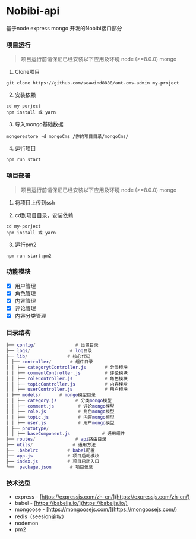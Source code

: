 # Nobibi-api
基于node express mongo 开发的Nobibi接口部分

### 项目运行
> 项目运行前请保证已经安装以下应用及环境
> node (>=8.0.0)
> mongo

1. Clone项目
```
git clone https://github.com/seawind8888/ant-cms-admin my-project
```

2. 安装依赖
```
cd my-porject
npm install 或 yarn
```

3. 导入mongo基础数据
```
mongorestore -d mongoCms /你的项目目录/mongoCms/
```

4. 运行项目
```
npm run start
```


### 项目部署
> 项目运行前请保证已经安装以下应用及环境
> node (>=8.0.0)
> mongo

1. 将项目上传到ssh

2. cd到项目目录，安装依赖
```
cd my-porject
npm install 或 yarn
```

3. 运行pm2
```
npm run start:pm2
```

### 功能模块

- [x] 用户管理
- [x] 角色管理
- [x] 内容管理
- [x] 评论管理
- [x] 内容分类管理

### 目录结构

``` lua
├── config/               # 设置目录
├── logs/               # log目录
├── lib/               # 核心代码
│ ├── controller/       # 组件目录
│ │ ├── categorytController.js       # 分类模块
│ │ ├── commentController.js         # 评论模块
│ │ ├── roleController.js            # 角色模块
│ │ ├── topicController.js           # 内容模块
│ │ ├── userController.js            # 用户模块
│ ├── models/       # mongo模型目录
│ │ ├── category.js       # 分类mongo模型
│ │ ├── comment.js         # 评论mongo模型
│ │ ├── role.js            # 角色mongo模型
│ │ ├── topic.js           # 内容mongo模型
│ │ ├── user.js            # 用户mongo模型
│ ├── prototype/   
│ │ ├── baseComponent.js            # 通用组件
├── routes/               # api路由目录
├── utils/               # 通用方法
├── .babelrc           # babel配置
├── app.js             # 项目启动模块
├── index.js           # 项目启动入口
└──  package.json       # 项目信息

```

### 技术选型

- express - [https://expressjs.com/zh-cn/](https://expressjs.com/zh-cn/)
- babel - [https://babeljs.io/](https://babeljs.io/)
- mongoose - [https://mongoosejs.com/](https://mongoosejs.com/)
- redis（seesion鉴权）
- nodemon
- pm2


